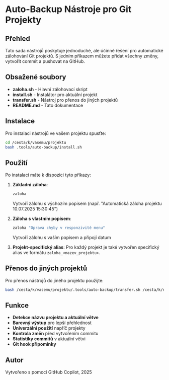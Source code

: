 # Auto-Backup Nástroje pro Git Projekty

## Přehled
Tato sada nástrojů poskytuje jednoduché, ale účinné řešení pro automatické zálohování Git projektů. S jedním příkazem můžete přidat všechny změny, vytvořit commit a pushovat na GitHub.

## Obsažené soubory

- **zaloha.sh** - Hlavní zálohovací skript
- **install.sh** - Instalátor pro aktuální projekt
- **transfer.sh** - Nástroj pro přenos do jiných projektů
- **README.md** - Tato dokumentace

## Instalace

Pro instalaci nástrojů ve vašem projektu spusťte:

```bash
cd /cesta/k/vasemu/projektu
bash .tools/auto-backup/install.sh
```

## Použití

Po instalaci máte k dispozici tyto příkazy:

1. **Základní záloha**:
   ```bash
   zaloha
   ```
   Vytvoří zálohu s výchozím popisem (např. "Automatická záloha projektu 10.07.2025 15:30:45")

2. **Záloha s vlastním popisem**:
   ```bash
   zaloha "Oprava chyby v responzivitě menu"
   ```
   Vytvoří zálohu s vaším popisem a připojí datum

3. **Projekt-specifický alias**:
   Pro každý projekt je také vytvořen specifický alias ve formátu `zaloha_<nazev_projektu>`.

## Přenos do jiných projektů

Pro přenos nástrojů do jiného projektu použijte:

```bash
bash /cesta/k/vasemu/projektu/.tools/auto-backup/transfer.sh /cesta/k/novemu/projektu
```

## Funkce

- **Detekce názvu projektu a aktuální větve**
- **Barevný výstup** pro lepší přehlednost
- **Univerzální použití** napříč projekty
- **Kontrola změn** před vytvořením commitu
- **Statistiky commitů** v aktuální větvi
- **Git hook připomínky**

## Autor
Vytvořeno s pomocí GitHub Copilot, 2025
